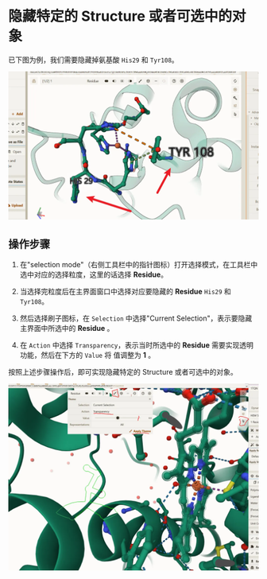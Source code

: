 
# 隐藏特定的 Structure 或者可选中的对象

已下图为例，我们需要隐藏掉氨基酸 `His29` 和 `Tyr108`。

![hide-specific-amino-acids](./assets/hide-specific-amino-acids.webp)


## 操作步骤

1. 在"selection mode"（右侧工具栏中的指针图标）打开选择模式，在工具栏中选中对应的选择粒度，这里的话选择 **Residue**。

2. 当选择完粒度后在主界面窗口中选择对应要隐藏的 **Residue** `His29` 和 `Tyr108`。

3. 然后选择刷子图标，在 `Selection` 中选择"Current Selection"，表示要隐藏主界面中所选中的 **Residue** 。

4. 在 `Action` 中选择 `Transparency`，表示当时所选中的 **Residue** 需要实现透明功能，然后在下方的 `Value` 将 值调整为 **1** 。

按照上述步骤操作后，即可实现隐藏特定的 Structure 或者可选中的对象。

![hide-action](./assets/hide-action.webp)
